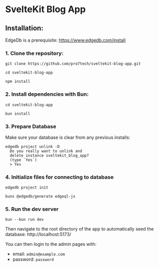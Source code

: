 # SvelteKit Blog App

## Installation:

EdgeDb is a prerequisite: https://www.edgedb.com/install

### 1. Clone the repository:

    git clone https://github.com/pro7tech/sveltekit-blog-app.git

    cd sveltekit-blog-app

    npm install

### 2. Install dependencies with Bun:

    cd sveltekit-blog-app

    bun install

### 3. Prepare Database

Make sure your database is clear from any previous installs:

    edgedb project unlink -D
      Do you really want to unlink and
      delete instance sveltekit_blog_app?
      (type `Yes`)
      > Yes

### 4. Initialize files for connecting to database

    edgedb project init

    bunx @edgedb/generate edgeql-js

### 5. Run the dev server

    bun --bun run dev

Then navigate to the root directory of the app to automatically seed the database: http://localhost:5173/

You can then login to the admin pages with:
* email: `admin@example.com`
* password: `password`
